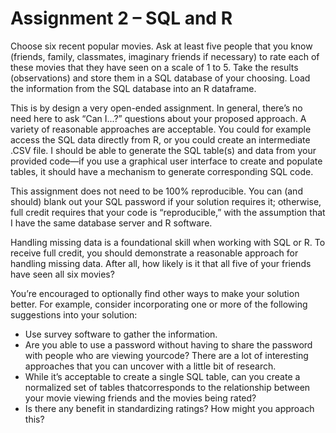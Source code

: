 # Assignment 2 – SQL and R
Choose six recent popular movies. Ask at least five people that you know (friends, family, classmates, imaginary friends if necessary) to rate each of these movies that they have seen on a scale of 1 to 5. Take the results (observations) and store them in a SQL database of your choosing. Load the information from the SQL database into an R dataframe.

This is by design a very open-ended assignment. In general, there’s no need here to ask “Can I...?” questions about your proposed approach. A variety of reasonable approaches are acceptable. You could for example access the SQL data directly from R, or you could create an intermediate .CSV file. I should be able to generate the SQL table(s) and data from your provided code—if you use a graphical user interface to create and populate tables, it should have a mechanism to generate corresponding SQL code.

This assignment does not need to be 100% reproducible. You can (and should) blank out your SQL password if your solution requires it; otherwise, full credit requires that your code is “reproducible,” with the assumption that I have the same database server and R software.

Handling missing data is a foundational skill when working with SQL or R. To receive full credit, you should demonstrate a reasonable approach for handling missing data. After all, how likely is it that all five of your friends have seen all six movies?

You’re encouraged to optionally find other ways to make your solution better. For example, consider incorporating one or more of the following suggestions into your solution:

- Use survey software to gather the information.
- Are you able to use a password without having to share the password with people who are viewing yourcode? There are a lot of interesting approaches that you can uncover with a little bit of research.
- While it’s acceptable to create a single SQL table, can you create a normalized set of tables thatcorresponds to the relationship between your movie viewing friends and the movies being rated?
- Is there any benefit in standardizing ratings? How might you approach this?
